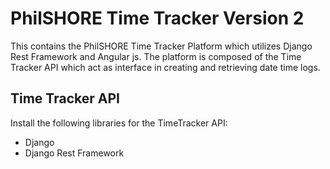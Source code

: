# PhilSHORE Time Tracker Version 2
This contains the PhilSHORE Time Tracker Platform which utilizes Django Rest Framework and Angular js. The platform is composed of the Time Tracker API which act as interface in creating and retrieving date time logs.

## Time Tracker API
Install the following libraries for the TimeTracker API:
- Django
- Django Rest Framework

